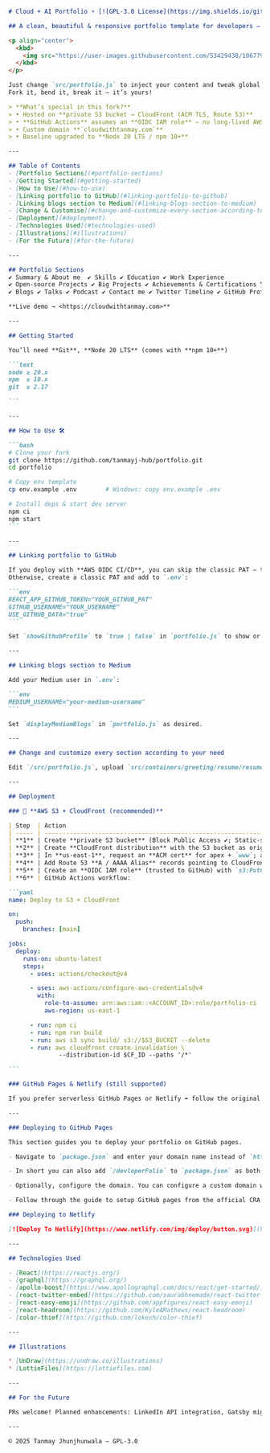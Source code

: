 ````markdown
# Cloud + AI Portfolio ⚡️ [![GPL-3.0 License](https://img.shields.io/github/license/tanmayj-hub/portfolio?color=blue)](LICENSE)

## A clean, beautiful & responsive portfolio template for developers — now pre-wired for **AWS S3 + CloudFront**!

<p align="center">
  <kbd>
    <img src="https://user-images.githubusercontent.com/53429438/106779355-e9cd9e80-666c-11eb-9417-8a4b54441bc6.gif" alt="Demo GIF"/>
  </kbd>
</p>

Just change `src/portfolio.js` to inject your content and tweak global colours in `src/_globalColor.scss`.  
Fork it, bend it, break it — it’s yours!

> **What’s special in this fork?**  
> • Hosted on **private S3 bucket → CloudFront (ACM TLS, Route 53)**  
> • **GitHub Actions** assumes an **OIDC IAM role** — no long-lived AWS keys  
> • Custom domain **`cloudwithtanmay.com`**  
> • Baseline upgraded to **Node 20 LTS / npm 10+**

---

## Table of Contents
- [Portfolio Sections](#portfolio-sections)
- [Getting Started](#getting-started)
- [How to Use](#how-to-use)
- [Linking portfolio to GitHub](#linking-portfolio-to-github)
- [Linking blogs section to Medium](#linking-blogs-section-to-medium)
- [Change & Customise](#change-and-customize-every-section-according-to-your-need)
- [Deployment](#deployment)
- [Technologies Used](#technologies-used)
- [Illustrations](#illustrations)
- [For the Future](#for-the-future)

---

## Portfolio Sections
✔️ Summary & About me  ✔️ Skills ✔️ Education ✔️ Work Experience  
✔️ Open-source Projects ✔️ Big Projects ✔️ Achievements & Certifications 🏆  
✔️ Blogs ✔️ Talks ✔️ Podcast ✔️ Contact me ✔️ Twitter Timeline ✔️ GitHub Profile  

**Live demo → <https://cloudwithtanmay.com>**

---

## Getting Started

You’ll need **Git**, **Node 20 LTS** (comes with **npm 10+**)

```text
node ≥ 20.x
npm  ≥ 10.x
git  ≥ 2.17

```

---

## How to Use 🛠️

```bash
# Clone your fork
git clone https://github.com/tanmayj-hub/portfolio.git
cd portfolio

# Copy env template
cp env.example .env        # Windows: copy env.example .env

# Install deps & start dev server
npm ci
npm start
```

---

## Linking portfolio to GitHub

If you deploy with **AWS OIDC CI/CD**, you can skip the classic PAT — the workflow already has a short-lived token.
Otherwise, create a classic PAT and add to `.env`:

```env
REACT_APP_GITHUB_TOKEN="YOUR_GITHUB_PAT"
GITHUB_USERNAME="YOUR_USERNAME"
USE_GITHUB_DATA="true"
```

Set `showGithubProfile` to `true | false` in `portfolio.js` to show or hide the GitHub contact card.

---

## Linking blogs section to Medium

Add your Medium user in `.env`:

```env
MEDIUM_USERNAME="your-medium-username"
```

Set `displayMediumBlogs` in `portfolio.js` as desired.

---

## Change and customize every section according to your need

Edit `/src/portfolio.js`, upload `src/containers/greeting/resume/resume.pdf`, use `emoji()` helper, replace Lottie JSONs in `src/assets/lottie`, tweak Twitter timeline (`twitterDetails`), etc.

---

## Deployment

### 🚀 **AWS S3 + CloudFront (recommended)**

| Step  | Action                                                                                                                 |
| ----- | ---------------------------------------------------------------------------------------------------------------------- |
| **1** | Create **private S3 bucket** (Block Public Access ✔; Static-site hosting **disabled**).                                |
| **2** | Create **CloudFront distribution** with the S3 bucket as origin; note *Distribution ID*.                               |
| **3** | In **us-east-1**, request an **ACM cert** for apex + `www`; attach to the distribution.                                |
| **4** | Add Route 53 **A / AAAA Alias** records pointing to CloudFront.                                                        |
| **5** | Create an **OIDC IAM role** (trusted to GitHub) with `s3:PutObject`, `s3:ListBucket`, `cloudfront:CreateInvalidation`. |
| **6** | GitHub Actions workflow:                                                                                               |

```yaml
name: Deploy to S3 + CloudFront

on:
  push:
    branches: [main]

jobs:
  deploy:
    runs-on: ubuntu-latest
    steps:
      - uses: actions/checkout@v4

      - uses: aws-actions/configure-aws-credentials@v4
        with:
          role-to-assume: arn:aws:iam::<ACCOUNT_ID>:role/portfolio-ci
          aws-region: us-east-1

      - run: npm ci
      - run: npm run build
      - run: aws s3 sync build/ s3://$S3_BUCKET --delete
      - run: aws cloudfront create-invalidation \
              --distribution-id $CF_ID --paths '/*'

```

### GitHub Pages & Netlify (still supported)

If you prefer serverless GitHub Pages or Netlify ➡ follow the original instructions below.

---

### Deploying to GitHub Pages

This section guides you to deploy your portfolio on GitHub pages.

- Navigate to `package.json` and enter your domain name instead of `https://developerfolio.js.org/` in `homepage` variable. For example, if you want your site to be `https://<your-username>.github.io/developerFolio`, add the same to the homepage section of `package.json`.

- In short you can also add `/devloperFolio` to `package.json` as both are exactly same. Upon doing so, you tell `create-react-app` to add the path assets accordingly.

- Optionally, configure the domain. You can configure a custom domain with GitHub Pages by adding a `CNAME` file to the `public/` folder.

- Follow through the guide to setup GitHub pages from the official CRA docs [here](https://create-react-app.dev/docs/deployment/#github-pages).

### Deploying to Netlify

[![Deploy To Netlify](https://www.netlify.com/img/deploy/button.svg)](https://app.netlify.com/start/deploy?repository=https://github.com/saadpasta/developerFolio)

---

## Technologies Used

- [React](https://reactjs.org/)
- [graphql](https://graphql.org/)
- [apollo-boost](https://www.apollographql.com/docs/react/get-started/)
- [react-twitter-embed](https://github.com/saurabhnemade/react-twitter-embed)
- [react-easy-emoji](https://github.com/appfigures/react-easy-emoji)
- [react-headroom](https://github.com/KyleAMathews/react-headroom)
- [color-thief](https://github.com/lokesh/color-thief)

---

## Illustrations

* [UnDraw](https://undraw.co/illustrations)
* [LottieFiles](https://lottiefiles.com)

---

## For the Future

PRs welcome! Planned enhancements: LinkedIn API integration, Gatsby migration, extra sections.

---

© 2025 Tanmay Jhunjhunwala — GPL-3.0

````